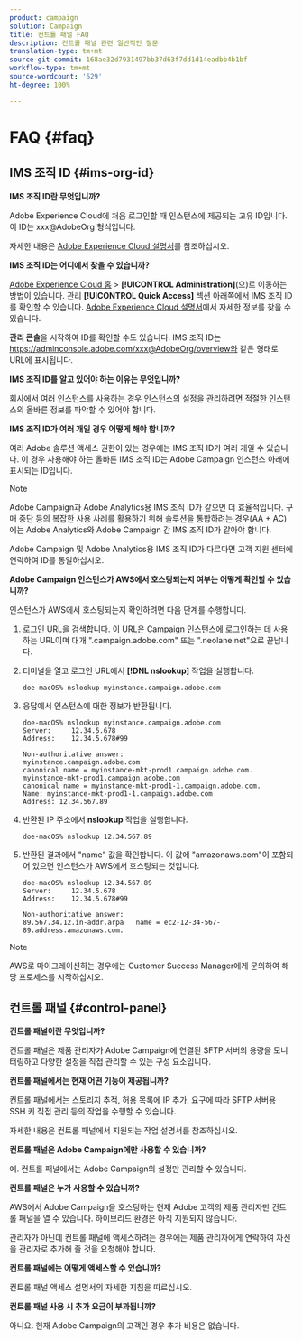 ```yaml
---
product: campaign
solution: Campaign
title: 컨트롤 패널 FAQ
description: 컨트롤 패널 관련 일반적인 질문
translation-type: tm+mt
source-git-commit: 168ae32d7931497bb37d63f7dd1d14eadbb4b1bf
workflow-type: tm+mt
source-wordcount: '629'
ht-degree: 100%

---
```



# FAQ {#faq}

## IMS 조직 ID {#ims-org-id}

**IMS 조직 ID란 무엇입니까?**

Adobe Experience Cloud에 처음 로그인할 때 인스턴스에 제공되는 고유 ID입니다. 이 ID는 xxx@AdobeOrg 형식입니다.

자세한 내용은 [Adobe Experience Cloud 설명서](https://marketing.adobe.com/resources/help/ko_KR/mcloud/organizations.html)를 참조하십시오.

**IMS 조직 ID는 어디에서 찾을 수 있습니까?**

[Adobe Experience Cloud 홈](https://experiencecloud.adobe.com/) > **[!UICONTROL Administration]**(으)로 이동하는 방법이 있습니다. 관리 **[!UICONTROL Quick Access]** 섹션 아래쪽에서 IMS 조직 ID를 확인할 수 있습니다. [Adobe Experience Cloud 설명서](https://marketing.adobe.com/resources/help/ko_KR/mcloud/organizations.html)에서 자세한 정보를 찾을 수 있습니다.

**관리 콘솔**&#x200B;을 시작하여 ID를 확인할 수도 있습니다. IMS 조직 ID는 https://adminconsole.adobe.com/xxx@AdobeOrg/overview와 같은 형태로 URL에 표시됩니다.

**IMS 조직 ID를 알고 있어야 하는 이유는 무엇입니까?**

회사에서 여러 인스턴스를 사용하는 경우 인스턴스의 설정을 관리하려면 적절한 인스턴스의 올바른 정보를 파악할 수 있어야 합니다.

**IMS 조직 ID가 여러 개일 경우 어떻게 해야 합니까?**

여러 Adobe 솔루션 액세스 권한이 있는 경우에는 IMS 조직 ID가 여러 개일 수 있습니다. 이 경우 사용해야 하는 올바른 IMS 조직 ID는 Adobe Campaign 인스턴스 아래에 표시되는 ID입니다.

>[!NOTE]
>
>Adobe Campaign과 Adobe Analytics용 IMS 조직 ID가 같으면 더 효율적입니다. 구매 중단 등의 복잡한 사용 사례를 활용하기 위해 솔루션을 통합하려는 경우(AA + AC)에는 Adobe Analytics와 Adobe Campaign 간 IMS 조직 ID가 같아야 합니다.
>
>Adobe Campaign 및 Adobe Analytics용 IMS 조직 ID가 다르다면 고객 지원 센터에 연락하여 ID를 통일하십시오.

**Adobe Campaign 인스턴스가 AWS에서 호스팅되는지 여부는 어떻게 확인할 수 있습니까?**

인스턴스가 AWS에서 호스팅되는지 확인하려면 다음 단계를 수행합니다.

1. 로그인 URL을 검색합니다. 이 URL은 Campaign 인스턴스에 로그인하는 데 사용하는 URL이며 대개 &quot;.campaign.adobe.com&quot; 또는 &quot;.neolane.net&quot;으로 끝납니다.
1. 터미널을 열고 로그인 URL에서 **[!DNL nslookup]** 작업을 실행합니다.

   `doe-macOS% nslookup myinstance.campaign.adobe.com`

1. 응답에서 인스턴스에 대한 정보가 반환됩니다.

   ```
   doe-macOS% nslookup myinstance.campaign.adobe.com
   Server:     12.34.5.678
   Address:    12.34.5.678#99
   
   Non-authoritative answer:
   myinstance.campaign.adobe.com
   canonical name = myinstance-mkt-prod1.campaign.adobe.com.
   myinstance-mkt-prod1.campaign.adobe.com
   canonical name = myinstance-mkt-prod1-1.campaign.adobe.com.
   Name: myinstance-mkt-prod1-1.campaign.adobe.com
   Address: 12.34.567.89
   ```

1. 반환된 IP 주소에서 **nslookup** 작업을 실행합니다.

   `doe-macOS% nslookup 12.34.567.89`

1. 반환된 결과에서 &quot;name&quot; 값을 확인합니다. 이 값에 &quot;amazonaws.com&quot;이 포함되어 있으면 인스턴스가 AWS에서 호스팅되는 것입니다.

   ```
   doe-macOS% nslookup 12.34.567.89
   Server:     12.34.5.678
   Address:    12.34.5.678#99
   
   Non-authoritative answer:
   89.567.34.12.in-addr.arpa   name = ec2-12-34-567-89.address.amazonaws.com.
   ```

>[!NOTE]
>
>AWS로 마이그레이션하는 경우에는 Customer Success Manager에게 문의하여 해당 프로세스를 시작하십시오.

## 컨트롤 패널 {#control-panel}

**컨트롤 패널이란 무엇입니까?**

컨트롤 패널은 제품 관리자가 Adobe Campaign에 연결된 SFTP 서버의 용량을 모니터링하고 다양한 설정을 직접 관리할 수 있는 구성 요소입니다.

**컨트롤 패널에서는 현재 어떤 기능이 제공됩니까?**

컨트롤 패널에서는 스토리지 추적, 허용 목록에 IP 추가, 요구에 따라 SFTP 서버용 SSH 키 직접 관리 등의 작업을 수행할 수 있습니다.

자세한 내용은 컨트롤 패널에서 지원되는 작업 설명서를 참조하십시오.

**컨트롤 패널은 Adobe Campaign에만 사용할 수 있습니까?**

예. 컨트롤 패널에서는 Adobe Campaign의 설정만 관리할 수 있습니다.

**컨트롤 패널은 누가 사용할 수 있습니까?**

AWS에서 Adobe Campaign을 호스팅하는 현재 Adobe 고객의 제품 관리자만 컨트롤 패널을 열 수 있습니다. 하이브리드 환경은 아직 지원되지 않습니다.

관리자가 아닌데 컨트롤 패널에 액세스하려는 경우에는 제품 관리자에게 연락하여 자신을 관리자로 추가해 줄 것을 요청해야 합니다.

**컨트롤 패널에는 어떻게 액세스할 수 있습니까?**

컨트롤 패널 액세스 설명서의 자세한 지침을 따르십시오.

**컨트롤 패널 사용 시 추가 요금이 부과됩니까?**

아니요. 현재 Adobe Campaign의 고객인 경우 추가 비용은 없습니다.
